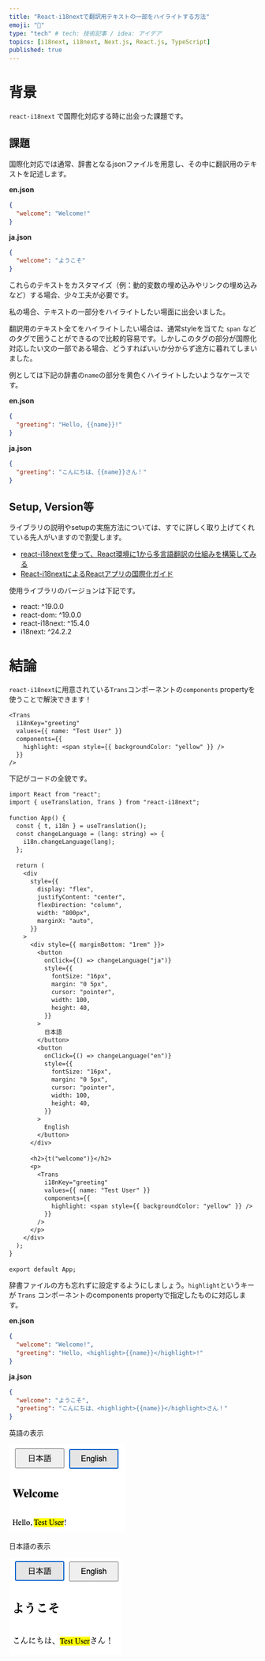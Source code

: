 ```yaml
---
title: "React-i18nextで翻訳用テキストの一部をハイライトする方法"
emoji: "🔦"
type: "tech" # tech: 技術記事 / idea: アイデア
topics: [i18next, i18next, Next.js, React.js, TypeScript]
published: true
---
```


# 背景
`react-i18next` で国際化対応する時に出会った課題です。

## 課題

国際化対応では通常、辞書となるjsonファイルを用意し、その中に翻訳用のテキストを記述します。

**en.json**

```json
{
  "welcome": "Welcome!"
}
```

**ja.json**

```json
{
  "welcome": "ようこそ"
}
```

これらのテキストをカスタマイズ（例：動的変数の埋め込みやリンクの埋め込みなど）する場合、少々工夫が必要です。

私の場合、テキストの一部分をハイライトしたい場面に出会いました。

翻訳用のテキスト全てをハイライトしたい場合は、通常styleを当てた `span` などのタグで囲うことができるので比較的容易です。しかしこのタグの部分が国際化対応したい文の一部である場合、どうすればいいか分からず途方に暮れてしまいました。

例としては下記の辞書の`name`の部分を黄色くハイライトしたいようなケースです。

**en.json**

```json
{
  "greeting": "Hello, {{name}}!"
}
```

**ja.json**

```json
{
  "greeting": "こんにちは、{{name}}さん！"
}
```

## Setup, Version等

ライブラリの説明やsetupの実施方法については、すでに詳しく取り上げてくれている先人がいますので割愛します。

- [react-i18nextを使って、React環境に1から多言語翻訳の仕組みを構築してみる](https://zenn.dev/aldagram_tech/articles/2551d2a969829a)
- [React-i18nextによるReactアプリの国際化ガイド](https://qiita.com/Exerea/items/cd980562b2a2919a322d)

使用ライブラリのバージョンは下記です。

- react: ^19.0.0
- react-dom: ^19.0.0
- react-i18next: ^15.4.0
- i18next: ^24.2.2

# 結論
`react-i18next`に用意されている`Trans`コンポーネントの`components` propertyを使うことで解決できます！

```tsx
<Trans
  i18nKey="greeting"
  values={{ name: "Test User" }}
  components={{
    highlight: <span style={{ backgroundColor: "yellow" }} />
  }}
/>
```

下記がコードの全貌です。

```tsx
import React from "react";
import { useTranslation, Trans } from "react-i18next";

function App() {
  const { t, i18n } = useTranslation();
  const changeLanguage = (lang: string) => {
    i18n.changeLanguage(lang);
  };

  return (
    <div
      style={{
        display: "flex",
        justifyContent: "center",
        flexDirection: "column",
        width: "800px",
        marginX: "auto",
      }}
    >
      <div style={{ marginBottom: "1rem" }}>
        <button
          onClick={() => changeLanguage("ja")}
          style={{
            fontSize: "16px",
            margin: "0 5px",
            cursor: "pointer",
            width: 100,
            height: 40,
          }}
        >
          日本語
        </button>
        <button
          onClick={() => changeLanguage("en")}
          style={{
            fontSize: "16px",
            margin: "0 5px",
            cursor: "pointer",
            width: 100,
            height: 40,
          }}
        >
          English
        </button>
      </div>

      <h2>{t("welcome")}</h2>
      <p>
        <Trans
          i18nKey="greeting"
          values={{ name: "Test User" }}
          components={{
            highlight: <span style={{ backgroundColor: "yellow" }} />
          }}
        />
      </p>
    </div>
  );
}

export default App;
```

辞書ファイルの方も忘れずに設定するようにしましょう。`highlight`というキーが `Trans` コンポーネントのcomponents propertyで指定したものに対応します。

**en.json**

```json
{
  "welcome": "Welcome!",
  "greeting": "Hello, <highlight>{{name}}</highlight>!"
}
```

**ja.json**

```json
{
  "welcome": "ようこそ",
  "greeting": "こんにちは、<highlight>{{name}}</highlight>さん！"
}
```

英語の表示

![alt text](/images/doc13/en.png)

日本語の表示

![alt text](/images/doc13/ja.png)